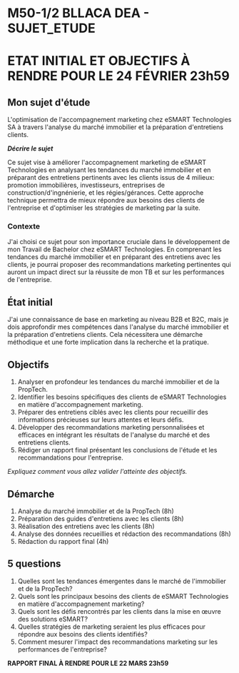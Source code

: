 # M50-1/2 BLLACA DEA - SUJET_ETUDE

# ETAT INITIAL ET OBJECTIFS À RENDRE POUR LE 24 FÉVRIER 23h59

## Mon sujet d'étude
L'optimisation de l'accompagnement marketing chez eSMART Technologies SA à travers l'analyse du marché immobilier et la préparation d'entretiens clients.

**_Décrire le sujet_**

Ce sujet vise à améliorer l'accompagnement marketing de eSMART Technologies en analysant les tendances du marché immobilier et en préparant des entretiens pertinents avec les clients issus de 4 milieux: promotion immobilières, investisseurs, entreprises de construction/d'ingnénierie, et les régies/gérances. Cette approche technique permettra de mieux répondre aux besoins des clients de l'entreprise et d'optimiser les stratégies de marketing par la suite.

### Contexte

J'ai choisi ce sujet pour son importance cruciale dans le développement de mon Travail de Bachelor chez eSMART Technologies. En comprenant les tendances du marché immobilier et en préparant des entretiens avec les clients, je pourrai proposer des recommandations marketing pertinentes qui auront un impact direct sur la réussite de mon TB et sur les performances de l'entreprise.

## État initial

J'ai une connaissance de base en marketing au niveau B2B et B2C, mais je dois approfondir mes compétences dans l'analyse du marché immobilier et la préparation d'entretiens clients. Cela nécessitera une démarche méthodique et une forte implication dans la recherche et la pratique.

## Objectifs

1. Analyser en profondeur les tendances du marché immobilier et de la PropTech.
2. Identifier les besoins spécifiques des clients de eSMART Technologies en matière d'accompagnement marketing.
3. Préparer des entretiens ciblés avec les clients pour recueillir des informations précieuses sur leurs attentes et leurs défis.
4. Développer des recommandations marketing personnalisées et efficaces en intégrant les résultats de l'analyse du marché et des entretiens clients.
5. Rédiger un rapport final présentant les conclusions de l'étude et les recommandations pour l'entreprise.

_Expliquez comment vous allez valider l'atteinte des objectifs._

## Démarche

1. Analyse du marché immobilier et de la PropTech (8h)
2. Préparation des guides d'entretiens avec les clients (8h)
3. Réalisation des entretiens avec les clients (8h)
4. Analyse des données recueillies et rédaction des recommandations (8h)
5. Rédaction du rapport final (4h)

## 5 questions

1. Quelles sont les tendances émergentes dans le marché de l'immobilier et de la PropTech?
2. Quels sont les principaux besoins des clients de eSMART Technologies en matière d'accompagnement marketing?
3. Quels sont les défis rencontrés par les clients dans la mise en œuvre des solutions eSMART?
4. Quelles stratégies de marketing seraient les plus efficaces pour répondre aux besoins des clients identifiés?
5. Comment mesurer l'impact des recommandations marketing sur les performances de l'entreprise?

**RAPPORT FINAL À RENDRE POUR LE 22 MARS 23h59**
